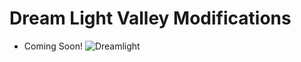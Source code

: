 # Dream Light Valley Modifications
* Coming Soon!
![Dreamlight](https://github.com/user-attachments/assets/7f9a9b26-9f24-419f-bbf9-4351e1b9a41c)
